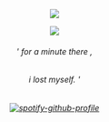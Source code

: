 <p align="center"> <img src="https://komarev.com/ghpvc/?username=s1llycleric&label=stalkers.%20&color=4B0101&style=flat" </p>
<p align="center">

<img src="[https://postimg.cc/WFYd1fbD](https://i.postimg.cc/hvcTMHk0/one-wheat-mark-stranger-things.gif)](https://files.catbox.moe/qpq3x2.gif]">
<h6 align="center">
' for a minute there , 
  <h6 align="center" >
    i lost myself. '
    <h6 align="center">

[![spotify-github-profile](https://spotify-github-profile.kittinanx.com/api/view?uid=hpyymyioopnmotk09dmpgpxul&cover_image=true&theme=novatorem&show_offline=false&background_color=121212&interchange=true&bar_color=8a1414&bar_color_cover=false)](https://github.com/kittinan/spotify-github-profile)
